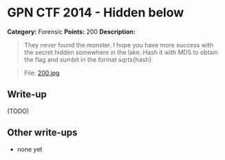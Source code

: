 # GPN CTF 2014 - Hidden below

**Category:** Forensic
**Points:** 200
**Description:**

> They never found the monster. I hope you have more success with the secret hidden somewhere in the lake.
Hash it with MD5 to obtain the flag and sumbit in the format sqrts{hash}

> File: [200.jpg](200_10c82e36e81319414cce7840d73476aa.jpg)

## Write-up

(TODO)

## Other write-ups

* none yet
